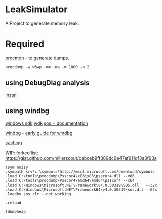 # LeakSimulator

A Project to generate memory leak.


# Required

[procmon](https://docs.microsoft.com/en-us/sysinternals/downloads/procdump) - to generate dumps.
```
procdump -w w3wp -mm -ma -m 1000 -n 2
```
## using DebugDiag analysis
 [install](https://techcommunity.microsoft.com/t5/iis-support-blog/debugdiag-2-update-3-rtw/ba-p/457874)

## using windbg
[windows sdk](https://developer.microsoft.com/en-us/windows/downloads/sdk-archive/)
[wdk](https://docs.microsoft.com/pt-br/windows-hardware/drivers/download-the-wdk)
[sos + documentation](https://docs.microsoft.com/en-us/dotnet/framework/tools/sos-dll-sos-debugging-extension) 

[windbg](https://docs.microsoft.com/en-us/windows-hardware/drivers/debugger/debugger-download-tools) -  [early guide for windbg](https://docs.microsoft.com/en-us/windows-hardware/drivers/debugger/debugging-managed-code)

[caching](https://docs.microsoft.com/en-us/windows-hardware/drivers/debugger/symbol-path)

WIP:
forked list: https://gist.github.com/millerscout/cebceb9ff389dc6e47af911df3a3f93a
``` 
!sym noisy
.sympath srv*c:\symbols*http://msdl.microsoft.com/download/symbols
.load C:\tools\procdump\Psscor4\x86\x86\psscor4.dll --x86
.load C:\tools\procdump\Psscor4\amd64\amd64\psscor4 --x64
.load C:\Windows\Microsoft.NET\Framework\v4.0.30319\SOS.dll   --32x
.load C:\Windows\Microsoft.NET\Framework64\v4.0.30319\sos.dll --64x
.loadby sos clr --not working

.reload

!dumpheap

```
